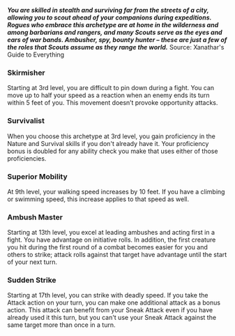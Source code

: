 ***You are skilled in stealth and surviving far from the streets of a city, allowing you to scout ahead of your companions during expeditions. Rogues who embrace this archetype are at home in the wilderness and among barbarians and rangers, and many Scouts serve as the eyes and ears of war bands. Ambusher, spy, bounty hunter – these are just a few of the roles that Scouts assume as they range the world.***
Source: Xanathar's Guide to Everything
### Skirmisher
Starting at 3rd level, you are difficult to pin down during a fight. You can move up to half your speed as a reaction when an enemy ends its turn within 5 feet of you. This movement doesn’t provoke opportunity attacks.
### Survivalist
When you choose this archetype at 3rd level, you gain proficiency in the Nature and Survival skills if you don't already have it. Your proficiency bonus is doubled for any ability check you make that uses either of those proficiencies.
### Superior Mobility
At 9th level, your walking speed increases by 10 feet. If you have a climbing or swimming speed, this increase applies to that speed as well.
### Ambush Master
Starting at 13th level, you excel at leading ambushes and acting first in a fight.
You have advantage on initiative rolls. In addition, the first creature you hit during the first round of a combat becomes easier for you and others to strike; attack rolls against that target have advantage until the start of your next turn.
### Sudden Strike
Starting at 17th level, you can strike with deadly speed. If you take the Attack action on your turn, you can make one additional attack as a bonus action. This attack can benefit from your Sneak Attack even if you have already used it this turn, but you can't use your Sneak Attack against the same target more than once in a turn.